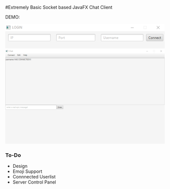 #Extremely Basic Socket based JavaFX Chat Client

DEMO:

<img src="https://raw.githubusercontent.com/stearnsbq/Basic-JavaFX-Chat-Client/master/screenshots/VWsUBMufMkcs_2019-01-14_02-25-48.gif"/>
<img src="https://raw.githubusercontent.com/stearnsbq/Basic-JavaFX-Chat-Client/master/screenshots/16ERyONIuT0h_2019-01-14_02-27-16.gif"/>


<h3> To-Do </h3>
<ul>
  <li>Design</li>
  <li>Emoji Support</li>
  <li>Connnected Userlist</li>
  <li>Server Control Panel</li>
</ul>


